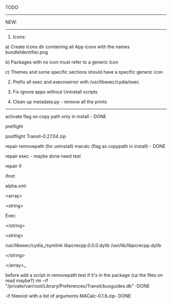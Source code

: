 TODO


---

NEW:

---


1. Icons:

a) Create Icons dir containing all App icons with the names bundleIdentifier.png

b) Packages with no icon must refer to a generic icon

c) Themes and some specific sections should have a specific generic icon

2. Prefix all exec and execnoerror with /usr/libexec/cydia/exec

3. Fix ignore apps without Uninstall scripts

4. Clean up metadata.py - remove all the prints


---


activate flag on copy path only in install - DONE

preflight


postflight Transit-0.27.04.zip

repair removepath (for uninstall) macalc (flag as copypath in install) - DONE

repair exec - maybe done need test

repair if

ifnot


alpha.xml:          

&lt;array&gt;



&lt;string&gt;

Exec

&lt;/string&gt;



&lt;string&gt;

/usr/libexec/cydia_/symlink libpcrecpp.0.0.0.dylib /usr/lib/libpcrecpp.dylib

&lt;/string&gt;



&lt;/array&gt;_


before add a script in removepath test if it's in the package (cp the files on read maybe?)
rm -rf "/private/var/root/Library/Preferences/Transit/busguides.db" -DONE

-if fileexist with a list of arguments MACalc-0.1.6.zip- DONE